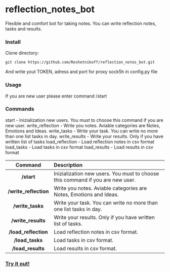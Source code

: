 # reflection_notes_bot
Flexible and comfort bot for taking notes. You can write reflection notes, tasks and results.

### Install

Clone directory:

	git clone https://github.com/Reshetnikoff/reflection_notes_bot.git

And write yout TOKEN, adress and port for proxy sock5h in config.py file


### Usage

If you are new user please enter command /start

### Commands

start - Inizialization new users. You must to choose this command if you are new user.
write_reflection - Write you notes. Aviable categories are Notes, Emotions and Ideas.
write_tasks - Write your task. You can write no more than one list tasks in day.
write_results - Write your results. Only if you have written list of tasks
load_reflection - Load reflection notes in csv format
load_tasks - Load tasks in csv format
load_results - Load results in csv format

| Command | Description |
| :---:              |                   :--- |
| **/start** | Inizialization new users. You must to choose this command if you are new user.|
| **/write_reflection** | Write you notes. Aviable categories are Notes, Emotions and Ideas.
| **/write_tasks** | Write your task. You can write no more than one list tasks in day.
| **/write_results** | Write your results. Only if you have written list of tasks.
| **/load_reflection** | Load reflection notes in csv format.
| **/load_tasks** | Load tasks in csv format.
| **/load_results** | Load results in csv format.

### [Try it out!](https://t.me/reflection_notes_bot)
